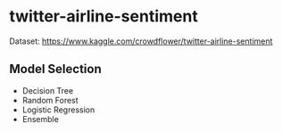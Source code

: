 # twitter-airline-sentiment
Dataset: https://www.kaggle.com/crowdflower/twitter-airline-sentiment 

## Model Selection
- Decision Tree
- Random Forest
- Logistic Regression
- Ensemble

